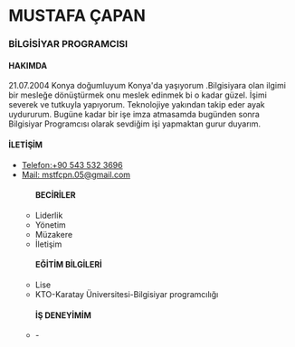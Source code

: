  <title>MUSTAFA ÇAPAN</title>
</head><body><h1>MUSTAFA ÇAPAN</h1>
<H3>BİLGİSİYAR PROGRAMCISI</H3>
<H4>HAKIMDA</H4>
21.07.2004 Konya doğumluyum Konya'da yaşıyorum .Bilgisiyara olan ilgimi bir mesleğe dönüştürmek onu meslek edinmek bi 
o kadar güzel. İşimi severek ve tutkuyla yapıyorum.
Teknolojiye yakından takip eder ayak uydururum. Bugüne kadar bir işe imza atmasamda bugünden sonra Bilgisiyar Programcısı
olarak sevdiğim işi yapmaktan gurur duyarım.<main></main>
<H4>İLETİŞİM</H4>
<ul> <li> <a href="tel:+905435323696">Telefon:+90 543 532 3696</a> </li>
<li> <a href="mail:mstfcpn.05@gmail.com">Mail: mstfcpn.05@gmail.com<a/li><ul> 
<h4>BECİRİLER</h4>
<li>Liderlik</li>
<li>Yönetim</li>
<li>Müzakere</li>
<li>İletişim</li>
<h4>EĞİTİM BİLGİLERİ</h4>
<li>Lise</li>
<li>KTO-Karatay Üniversitesi-Bilgisiyar programcılığı</li>
<h4>İŞ DENEYİMİM</h4>
<li>-</li>
</body>
</html>
